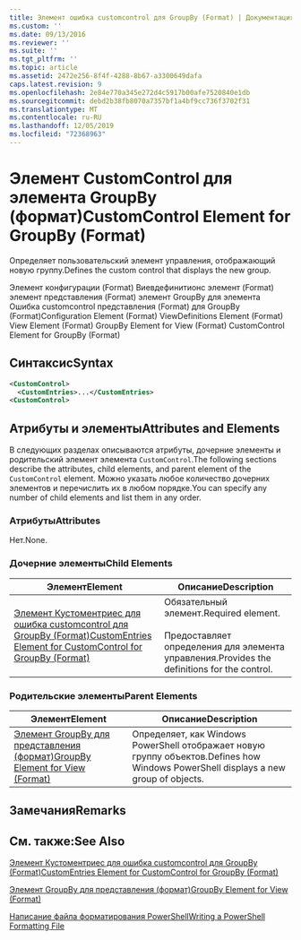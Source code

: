 ```yaml
---
title: Элемент ошибка customcontrol для GroupBy (Format) | Документация Майкрософт
ms.custom: ''
ms.date: 09/13/2016
ms.reviewer: ''
ms.suite: ''
ms.tgt_pltfrm: ''
ms.topic: article
ms.assetid: 2472e256-8f4f-4288-8b67-a3300649dafa
caps.latest.revision: 9
ms.openlocfilehash: 2e84e770a345e272d4c5917b00afe7520840e1db
ms.sourcegitcommit: debd2b38fb8070a7357bf1a4bf9cc736f3702f31
ms.translationtype: MT
ms.contentlocale: ru-RU
ms.lasthandoff: 12/05/2019
ms.locfileid: "72368963"
---
```

# <a name="customcontrol-element-for-groupby-format"></a><span data-ttu-id="a0695-102">Элемент CustomControl для элемента GroupBy (формат)</span><span class="sxs-lookup"><span data-stu-id="a0695-102">CustomControl Element for GroupBy (Format)</span></span>

<span data-ttu-id="a0695-103">Определяет пользовательский элемент управления, отображающий новую группу.</span><span class="sxs-lookup"><span data-stu-id="a0695-103">Defines the custom control that displays the new group.</span></span>

<span data-ttu-id="a0695-104">Элемент конфигурации (Format) Виевдефинитионс элемент (Format) элемент представления (Format) элемент GroupBy для элемента Ошибка customcontrol представления (Format) для GroupBy (Format)</span><span class="sxs-lookup"><span data-stu-id="a0695-104">Configuration Element (Format) ViewDefinitions Element (Format) View Element (Format) GroupBy Element for View (Format) CustomControl Element for GroupBy (Format)</span></span>

## <a name="syntax"></a><span data-ttu-id="a0695-105">Синтаксис</span><span class="sxs-lookup"><span data-stu-id="a0695-105">Syntax</span></span>

```xml
<CustomControl>
  <CustomEntries>...</CustomEntries>
<CustomControl>
```

## <a name="attributes-and-elements"></a><span data-ttu-id="a0695-106">Атрибуты и элементы</span><span class="sxs-lookup"><span data-stu-id="a0695-106">Attributes and Elements</span></span>

<span data-ttu-id="a0695-107">В следующих разделах описываются атрибуты, дочерние элементы и родительский элемент элемента `CustomControl`.</span><span class="sxs-lookup"><span data-stu-id="a0695-107">The following sections describe the attributes, child elements, and parent element of the `CustomControl` element.</span></span> <span data-ttu-id="a0695-108">Можно указать любое количество дочерних элементов и перечислить их в любом порядке.</span><span class="sxs-lookup"><span data-stu-id="a0695-108">You can specify any number of child elements and list them in any order.</span></span>

### <a name="attributes"></a><span data-ttu-id="a0695-109">Атрибуты</span><span class="sxs-lookup"><span data-stu-id="a0695-109">Attributes</span></span>

<span data-ttu-id="a0695-110">Нет.</span><span class="sxs-lookup"><span data-stu-id="a0695-110">None.</span></span>

### <a name="child-elements"></a><span data-ttu-id="a0695-111">Дочерние элементы</span><span class="sxs-lookup"><span data-stu-id="a0695-111">Child Elements</span></span>

|<span data-ttu-id="a0695-112">Элемент</span><span class="sxs-lookup"><span data-stu-id="a0695-112">Element</span></span>|<span data-ttu-id="a0695-113">Описание</span><span class="sxs-lookup"><span data-stu-id="a0695-113">Description</span></span>|
|-------------|-----------------|
|[<span data-ttu-id="a0695-114">Элемент Кустоментриес для ошибка customcontrol для GroupBy (Format)</span><span class="sxs-lookup"><span data-stu-id="a0695-114">CustomEntries Element for CustomControl for GroupBy (Format)</span></span>](./customentries-element-for-customcontrol-for-groupby-format.md)|<span data-ttu-id="a0695-115">Обязательный элемент.</span><span class="sxs-lookup"><span data-stu-id="a0695-115">Required element.</span></span><br /><br /> <span data-ttu-id="a0695-116">Предоставляет определения для элемента управления.</span><span class="sxs-lookup"><span data-stu-id="a0695-116">Provides the definitions for the control.</span></span>|

### <a name="parent-elements"></a><span data-ttu-id="a0695-117">Родительские элементы</span><span class="sxs-lookup"><span data-stu-id="a0695-117">Parent Elements</span></span>

|<span data-ttu-id="a0695-118">Элемент</span><span class="sxs-lookup"><span data-stu-id="a0695-118">Element</span></span>|<span data-ttu-id="a0695-119">Описание</span><span class="sxs-lookup"><span data-stu-id="a0695-119">Description</span></span>|
|-------------|-----------------|
|[<span data-ttu-id="a0695-120">Элемент GroupBy для представления (формат)</span><span class="sxs-lookup"><span data-stu-id="a0695-120">GroupBy Element for View (Format)</span></span>](./groupby-element-for-view-format.md)|<span data-ttu-id="a0695-121">Определяет, как Windows PowerShell отображает новую группу объектов.</span><span class="sxs-lookup"><span data-stu-id="a0695-121">Defines how Windows PowerShell displays a new group of objects.</span></span>|

## <a name="remarks"></a><span data-ttu-id="a0695-122">Замечания</span><span class="sxs-lookup"><span data-stu-id="a0695-122">Remarks</span></span>

## <a name="see-also"></a><span data-ttu-id="a0695-123">См. также:</span><span class="sxs-lookup"><span data-stu-id="a0695-123">See Also</span></span>

[<span data-ttu-id="a0695-124">Элемент Кустоментриес для ошибка customcontrol для GroupBy (Format)</span><span class="sxs-lookup"><span data-stu-id="a0695-124">CustomEntries Element for CustomControl for GroupBy (Format)</span></span>](./customentries-element-for-customcontrol-for-groupby-format.md)

[<span data-ttu-id="a0695-125">Элемент GroupBy для представления (формат)</span><span class="sxs-lookup"><span data-stu-id="a0695-125">GroupBy Element for View (Format)</span></span>](./groupby-element-for-view-format.md)

[<span data-ttu-id="a0695-126">Написание файла форматирования PowerShell</span><span class="sxs-lookup"><span data-stu-id="a0695-126">Writing a PowerShell Formatting File</span></span>](./writing-a-powershell-formatting-file.md)
